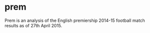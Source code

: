# prem
Prem is an analysis of the English premiership 2014-15 football match results as of 27th April 2015.
